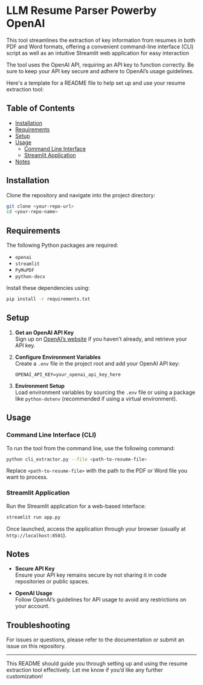 # LLM Resume Parser Powerby OpenAI

This tool streamlines the extraction of key information from resumes in both PDF and Word formats, offering a convenient command-line interface (CLI) script as well as an intuitive Streamlit web application for easy interaction

The tool uses the OpenAI API, requiring an API key to function correctly. Be sure to keep your API key secure and adhere to OpenAI’s usage guidelines.



Here's a template for a README file to help set up and use your resume extraction tool:


## Table of Contents
- [Installation](#installation)
- [Requirements](#requirements)
- [Setup](#setup)
- [Usage](#usage)
  - [Command Line Interface](#command-line-interface-cli)
  - [Streamlit Application](#streamlit-application)
- [Notes](#notes)

## Installation

Clone the repository and navigate into the project directory:

```bash
git clone <your-repo-url>
cd <your-repo-name>
```

## Requirements

The following Python packages are required:

- `openai`
- `streamlit`
- `PyMuPDF`
- `python-docx`

Install these dependencies using:

```bash
pip install -r requirements.txt
```

## Setup

1. **Get an OpenAI API Key**  
   Sign up on [OpenAI’s website](https://openai.com/) if you haven’t already, and retrieve your API key.

2. **Configure Environment Variables**  
   Create a `.env` file in the project root and add your OpenAI API key:
   
   ```plaintext
   OPENAI_API_KEY=your_openai_api_key_here
   ```

3. **Environment Setup**  
   Load environment variables by sourcing the `.env` file or using a package like `python-dotenv` (recommended if using a virtual environment).

## Usage

### Command Line Interface (CLI)

To run the tool from the command line, use the following command:

```bash
python cli_extractor.py --file <path-to-resume-file>
```

Replace `<path-to-resume-file>` with the path to the PDF or Word file you want to process.

### Streamlit Application

Run the Streamlit application for a web-based interface:

```bash
streamlit run app.py
```

Once launched, access the application through your browser (usually at `http://localhost:8501`).

## Notes

- **Secure API Key**  
  Ensure your API key remains secure by not sharing it in code repositories or public spaces.
  
- **OpenAI Usage**  
  Follow OpenAI’s guidelines for API usage to avoid any restrictions on your account.

## Troubleshooting

For issues or questions, please refer to the documentation or submit an issue on this repository.

---

This README should guide you through setting up and using the resume extraction tool effectively. Let me know if you’d like any further customization!

